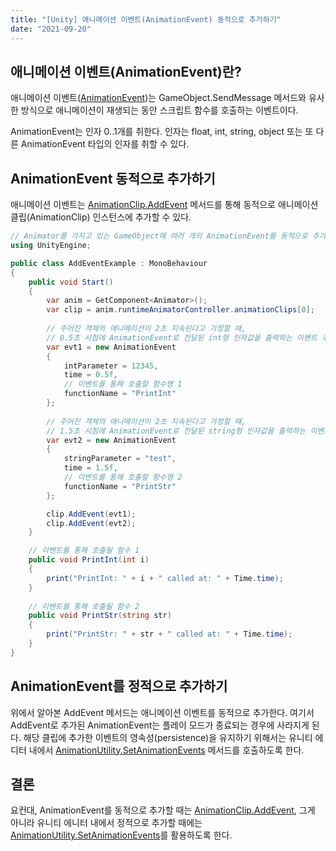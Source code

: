 ```yaml
---
title: "[Unity] 애니메이션 이벤트(AnimationEvent) 동적으로 추가하기"
date: "2021-09-20"
---
```


[AnimationEvent]: https://docs.unity3d.com/ScriptReference/AnimationEvent.html
[SendMessage]: https://docs.unity3d.com/ScriptReference/GameObject.SendMessage.html
[AnimationClip.AddEvent]: https://docs.unity3d.com/ScriptReference/AnimationClip.AddEvent.html
[AnimationUtility.SetAnimationEvents]: https://docs.unity3d.com/ScriptReference/AnimationUtility.SetAnimationEvents.html

## 애니메이션 이벤트(AnimationEvent)란?

애니메이션 이벤트([AnimationEvent])는 GameObject.SendMessage 메서드와 유사한 방식으로 애니메이션이 재생되는 동안 스크립트 함수를 호출하는 이벤트이다.

AnimationEvent는 인자 0..1개를 취한다. 인자는 float, int, string, object 또는 또 다른 AnimationEvent 타입의 인자를 취할 수 있다.

## AnimationEvent 동적으로 추가하기

애니메이션 이벤트는 [AnimationClip.AddEvent] 메서드를 통해 동적으로 애니메이션 클립(AnimationClip) 인스턴스에 추가할 수 있다.

```csharp
// Animator를 가지고 있는 GameObject에 여러 개의 AnimationEvent를 동적으로 추가하는 샘플 코드
using UnityEngine;

public class AddEventExample : MonoBehaviour
{
    public void Start()
    {
        var anim = GetComponent<Animator>();
        var clip = anim.runtimeAnimatorController.animationClips[0];
        
        // 주어진 객체의 애니메이션이 2초 지속된다고 가정할 때,
        // 0.5초 시점에 AnimationEvent로 전달된 int형 인자값을 출력하는 이벤트 추가
        var evt1 = new AnimationEvent
        {
            intParameter = 12345,
            time = 0.5f,
            // 이벤트를 통해 호출할 함수명 1
            functionName = "PrintInt"
        };
        
        // 주어진 객체의 애니메이션이 2초 지속된다고 가정할 때,
        // 1.5초 시점에 AnimationEvent로 전달된 string형 인자값을 출력하는 이벤트 추가
        var evt2 = new AnimationEvent
        {
            stringParameter = "test",
            time = 1.5f,
            // 이벤트를 통해 호출할 함수명 2
            functionName = "PrintStr"
        };

        clip.AddEvent(evt1);
        clip.AddEvent(evt2);
    }

    // 이벤트를 통해 호출될 함수 1
    public void PrintInt(int i)
    {
        print("PrintInt: " + i + " called at: " + Time.time);
    }
    
    // 이벤트를 통해 호출될 함수 2
    public void PrintStr(string str)
    {
        print("PrintStr: " + str + " called at: " + Time.time);
    }
}
```

## AnimationEvent를 정적으로 추가하기

위에서 알아본 AddEvent 메서드는 애니메이션 이벤트를 동적으로 추가한다. 여기서 AddEvent로 추가된 AnimationEvent는 플레이 모드가 종료되는 경우에 사라지게 된다. 해당 클립에 추가한 이벤트의 영속성(persistence)을 유지하기 위해서는 유니티 에디터 내에서 [AnimationUtility.SetAnimationEvents] 메서드를 호출하도록 한다.

## 결론

요컨대, AnimationEvent를 동적으로 추가할 때는 [AnimationClip.AddEvent], 그게 아니라 유니티 에니터 내에서 정적으로 추가할 때에는 [AnimationUtility.SetAnimationEvents]를 활용하도록 한다.
